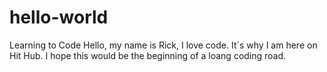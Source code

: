 # hello-world
Learning to Code
Hello, my name is Rick, I love code. It´s why I am here on Hit Hub. I hope this would be the beginning of a loang coding road.
